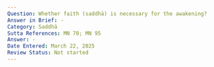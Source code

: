 ```yaml
---
Question: Whether faith (saddhā) is necessary for the awakening?
Answer in Brief: -
Category: Saddhā
Sutta References: MN 70; MN 95
Answer: -
Date Entered: March 22, 2025
Review Status: Not started
---
```

